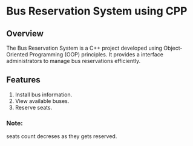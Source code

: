 
# Bus Reservation System using CPP

## Overview

The Bus Reservation System is a C++ project developed using Object-Oriented Programming (OOP) principles. It provides a interface administrators to manage bus reservations efficiently.

## Features
1. Install bus information.
2. View available buses.
3. Reserve seats.

### Note:
seats count decreses as they gets reserved.


